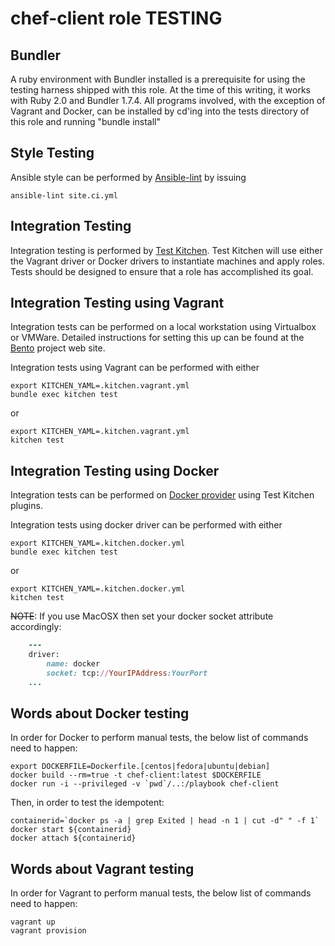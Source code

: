 chef-client role TESTING
========================

Bundler
-------
A ruby environment with Bundler installed is a prerequisite for using
the testing harness shipped with this role. At the time of this
writing, it works with Ruby 2.0 and Bundler 1.7.4. All programs
involved, with the exception of Vagrant and Docker, can be installed by cd'ing
into the tests directory of this role and running "bundle install"


Style Testing
-------------
Ansible style can be performed by [Ansible-lint](https://github.com/willthames/ansible-lint) by issuing
```
ansible-lint site.ci.yml
```

Integration Testing
-------------------
Integration testing is performed by [Test Kitchen](http://kitchen.ci/). Test Kitchen will
use either the Vagrant driver or Docker drivers to instantiate
machines and apply roles. Tests should be designed to
ensure that a role has accomplished its goal.

Integration Testing using Vagrant
---------------------------------
Integration tests can be performed on a local workstation using
Virtualbox or VMWare. Detailed instructions for setting this up can be
found at the [Bento](https://github.com/opscode/bento) project web site.

Integration tests using Vagrant can be performed with either
```
export KITCHEN_YAML=.kitchen.vagrant.yml
bundle exec kitchen test
```
or
```
export KITCHEN_YAML=.kitchen.vagrant.yml
kitchen test
```

Integration Testing using Docker
--------------------------------
Integration tests can be performed on [Docker provider](https://github.com/portertech/kitchen-docker) using
Test Kitchen plugins.

Integration tests using docker driver can be performed with either
```
export KITCHEN_YAML=.kitchen.docker.yml
bundle exec kitchen test
```
or
```
export KITCHEN_YAML=.kitchen.docker.yml
kitchen test
```
~~NOTE~~: If you use MacOSX then set your docker socket attribute accordingly:

```ruby
	---
	driver:
		name: docker
		socket: tcp://YourIPAddress:YourPort
	...
```

Words about Docker testing
--------------------------
In order for Docker to perform manual tests, the below list of commands need to happen:

```
export DOCKERFILE=Dockerfile.[centos|fedora|ubuntu|debian]
docker build --rm=true -t chef-client:latest $DOCKERFILE
docker run -i --privileged -v `pwd`/..:/playbook chef-client
```

Then, in order to test the idempotent:
```
containerid=`docker ps -a | grep Exited | head -n 1 | cut -d" " -f 1`
docker start ${containerid}
docker attach ${containerid}
```

Words about Vagrant testing
--------------------------
In order for Vagrant to perform manual tests, the below list of commands need to happen:

```
vagrant up
vagrant provision
```
